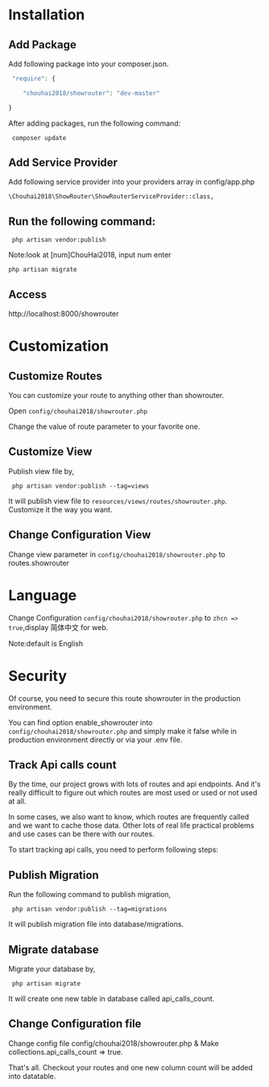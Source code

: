 # Installation

## Add Package

Add following package into your composer.json.

```php
 "require": {

    "chouhai2018/showrouter": "dev-master"

}  
```

 After adding packages, run the following command:

```
 composer update
```

##  Add Service Provider

Add following service provider into your providers array in config/app.php

```
\Chouhai2018\ShowRouter\ShowRouterServiceProvider::class,
```

## Run the following command:

```
 php artisan vendor:publish
```

Note:look at [num]ChouHai2018, input num enter

```
php artisan migrate
```

## Access

 http://localhost:8000/showrouter 

# Customization

## Customize Routes

You can customize your route to anything other than showrouter.

 Open `config/chouhai2018/showrouter.php`

 Change the value of route parameter to your favorite one.

##  Customize View

Publish view file by,

```
 php artisan vendor:publish --tag=views
```

 It will publish view file to `resources/views/routes/showrouter.php`. Customize it the way you want. 

## Change Configuration View

Change view parameter in `config/chouhai2018/showrouter.php` to routes.showrouter 

# Language

Change Configuration  `config/chouhai2018/showrouter.php` to `zhcn => true`,display 简体中文 for web.

Note:default is English 

# Security

Of course, you need to secure this route showrouter in the production environment.

 You can find option enable_showrouter into `config/chouhai2018/showrouter.php` and simply make it false while in production environment directly or via your .env file.

##  Track Api calls count

By the time, our project grows with lots of routes and api endpoints. And it's really difficult to figure out which routes are most used or used or not used at all.

 In some cases, we also want to know, which routes are frequently called and we want to cache those data. Other lots of real life practical problems and use cases can be there with our routes.

 To start tracking api calls, you need to perform following steps:

## Publish Migration

Run the following command to publish migration,

```
 php artisan vendor:publish --tag=migrations
```

 It will publish migration file into database/migrations.

 

## Migrate database

Migrate your database by,

```
 php artisan migrate
```

 It will create one new table in database called api_calls_count.

##  Change Configuration file

Change config file config/chouhai2018/showrouter.php & Make collections.api_calls_count => true.

 That's all. Checkout your routes and one new column count will be added into datatable.

 

 

 